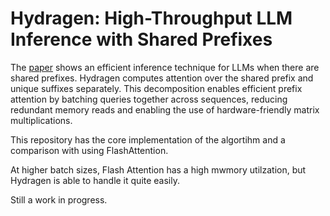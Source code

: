 # Hydragen: High-Throughput LLM Inference with Shared Prefixes

The [paper](https://arxiv.org/abs/2402.05099) shows an efficient inference technique for LLMs when there are shared prefixes. Hydragen computes attention over the shared prefix and unique suffixes separately. This decomposition enables efficient prefix attention by batching queries together across sequences, reducing redundant memory reads and enabling the use of hardware-friendly matrix multiplications.

This repository has the core implementation of the algortihm and a comparison with using FlashAttention.

At higher batch sizes, Flash Attention has a high mwmory utilzation, but Hydragen is able to handle it quite easily. 

Still a work in progress.